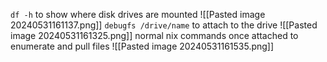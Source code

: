 `df -h` to show where disk drives are mounted
![[Pasted image 20240531161137.png]]
`debugfs /drive/name` to attach to the drive
![[Pasted image 20240531161325.png]]
normal nix commands once attached to enumerate and pull files
![[Pasted image 20240531161535.png]]
